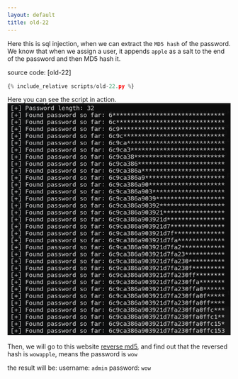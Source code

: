 ```yaml
---
layout: default
title: old-22
---
```




Here this is sql injection, when we can extract the `MD5 hash` of the password.
We know that when we assign a user, it appends `apple` as a salt to the end of the password and then MD5 hash it.

source code: [old-22]
```scripts/old-22.py
{% include_relative scripts/old-22.py %}
```


Here you can see the script in action.
![Hash extract](./images/old-22.png)

Then, we will go to this website [reverse md5](https://md5decrypt.net/en/),
and find out that the reversed hash is `wowapple`, means the password is `wow`

the result will be:
username: `admin`
password: `wow`